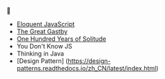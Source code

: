 :open_book:
* [Eloquent JavaScript](https://eloquentjavascript.net) 
* [The Great Gastby](https://www.amazon.com/Great-Gatsby-Notebook-Journal/dp/1796887846/ref=sr_1_2?hvadid=326672574667&hvdev=c&hvlocphy=9021727&hvnetw=g&hvpos=1t1&hvqmt=b&hvrand=2400144110109027606&hvtargid=kwd-804258413662&hydadcr=10026_9772444&keywords=paperback+the+great+gatsby&qid=1567739154&s=gateway&sr=8-2)
* [One Hundred Years of Solitude]()
* You Don't Know JS
* Thinking in Java
* [Design Pattern] (https://design-patterns.readthedocs.io/zh_CN/latest/index.html)
